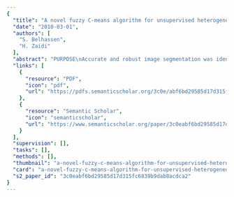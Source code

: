 ```yaml
---
{
  "title": "A novel fuzzy C-means algorithm for unsupervised heterogeneous tumor quantification in PET.",
  "date": "2010-03-01",
  "authors": [
    "S. Belhassen",
    "H. Zaidi"
  ],
  "abstract": "PURPOSE\nAccurate and robust image segmentation was identified as one of the most challenging issues facing PET quantification in oncological imaging. This difficulty is compounded by the low spatial resolution and high noise characteristics of PET images. The fuzzy C-means (FCM) clustering algorithm was largely used in various medical image segmentation approaches. However, the algorithm is sensitive to both noise and intensity heterogeneity since it does not take into account spatial contextual information.\n\n\nMETHODS\nTo overcome this limitation, a new fuzzy segmentation technique adapted to typical noisy and low resolution oncological PET data is proposed. PET images smoothed using a nonlinear anisotropic diffusion filter are added as a second input to the proposed FCM algorithm to incorporate spatial information (FCM-S). In addition, a methodology was developed to integrate the a trous wavelet transform in the standard FCM algorithm (FCM-SW) to allow handling of heterogeneous lesions' uptake. The algorithm was applied to the simulated data of the NCAT phantom, incorporating heterogeneous lesions in the lung and clinical PET/CT images of 21 patients presenting with histologically proven nonsmall-cell lung cancer (NSCLC) and 7 patients presenting with laryngeal squamous cell carcinoma (LSCC) to assess its performance for segmenting tumors with arbitrary size, shape, and tracer uptake. For NSCLC patients, the maximal tumor diameters measured from the macroscopic examination of the surgical specimen served as the ground truth for comparison with the maximum diameter estimated by the segmentation technique, whereas for LSCC patients, the 3D macroscopic tumor volume was considered as the ground truth for comparison with the corresponding PET-based volume. The proposed algorithm was also compared to the classical FCM segmentation technique.\n\n\nRESULTS\nThere is a good correlation (R2 = 0.942) between the actual maximal diameter of primary NSCLC tumors estimated using the proposed PET segmentation procedure and those measured from the macroscopic examination, and the regression line agreed well with the line of identity (slope = 1.08) for the group analysis of the clinical data. The standard FCM algorithm seems to underestimate actual maximal diameters of the clinical data, resulting in a mean error of -4.6 mm (relative error of -10.8 +/- 23.1%) for all data sets. The mean error of maximal diameter estimation was reduced to 0.1 mm (0.9 +/- 14.4%) using the proposed FCM-SW algorithm. Likewise, the mean relative error on the estimated volume for LSCC patients was reduced from 21.7 +/- 22.0% for FCM to 8.6 +/- 28.3% using the proposed FCM-SW technique.\n\n\nCONCLUSIONS\nA novel unsupervised PET image segmentation technique that allows the quantification of lesions in the presence of heterogeneity of tracer uptake was developed and evaluated. The technique is being further refined and assessed in clinical setting to delineate treatment volumes for the purpose of PET-guided radiation therapy treatment planning but could find other applications in clinical oncology such as the assessment of response to treatment.",
  "links": [
    {
      "resource": "PDF",
      "icon": "pdf",
      "url": "https://pdfs.semanticscholar.org/3c0e/abf6bd29585d17d315fc6839b9dab8acdca2.pdf"
    },
    {
      "resource": "Semantic Scholar",
      "icon": "semanticscholar",
      "url": "https://www.semanticscholar.org/paper/3c0eabf6bd29585d17d315fc6839b9dab8acdca2"
    }
  ],
  "supervision": [],
  "tasks": [],
  "methods": [],
  "thumbnail": "a-novel-fuzzy-c-means-algorithm-for-unsupervised-heterogeneous-tumor-quantification-in-pet-thumb.jpg",
  "card": "a-novel-fuzzy-c-means-algorithm-for-unsupervised-heterogeneous-tumor-quantification-in-pet-card.jpg",
  "s2_paper_id": "3c0eabf6bd29585d17d315fc6839b9dab8acdca2"
}
---
```


